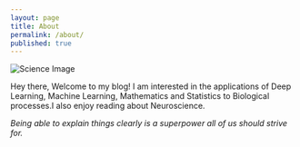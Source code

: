```yaml
---
layout: page
title: About
permalink: /about/
published: true
---
```

![Science Image]({{site.baseurl}}/images/175593004_760741721471368_2650870031420620919_n.jpg)

Hey there, Welcome to my blog! I am interested in the applications of Deep Learning, Machine Learning, Mathematics and Statistics to Biological processes.I also enjoy reading about Neuroscience. 


*Being able to explain things clearly is a superpower all of us should strive for.*
